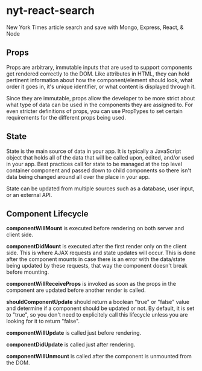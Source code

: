 # nyt-react-search
New York Times article search and save with Mongo, Express, React, &amp; Node


## Props
Props are arbitrary, immutable inputs that are used to support components get rendered correctly to the DOM. Like attributes in HTML, they can hold pertinent information about how the component/element should look, what order it goes in, it's unique identifier, or what content is displayed through it.

Since they are immutable, props allow the developer to be more strict about what type of data can be used in the components they are assigned to. For even stricter definitions of props, you can use PropTypes to set certain requirements for the different props being used.

## State
State is the main source of data in your app. It is typically a JavaScript object that holds all of the data that will be called upon, edited, and/or used in your app. Best practices call for state to be managed at the top level container component and passed down to child components so there isn't data being changed around all over the place in your app. 

State can be updated from multiple sources such as a database, user input, or an external API.

## Component Lifecycle
**componentWillMount** is executed before rendering on both server and client side.

**componentDidMount** is executed after the first render only on the client side. This is where AJAX requests and state updates will occur. This is done after the component mounts in case there is an error with the data/state being updated by these requests, that way the component doesn't break before mounting. 

**componentWillReceiveProps** is invoked as soon as the props in the component are updated before another render is called.

**shouldComponentUpdate** should return a boolean "true" or "false" value and determine if a component should be updated or not. By default, it is set to "true", so you don't need to explicitely call this lifecycle unless you are looking for it to return "false".

**componentWillUpdate** is called just before rendering.

**componentDidUpdate** is called just after rendering.

**componentWillUnmount** is called after the component is unmounted from the DOM.